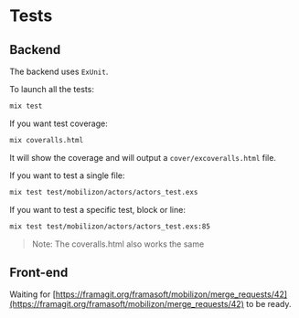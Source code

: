 # Tests

## Backend

The backend uses `ExUnit`.

To launch all the tests:
```bash
mix test
```

If you want test coverage:

```bash
mix coveralls.html
```

It will show the coverage and will output a `cover/excoveralls.html` file.

If you want to test a single file:

```bash
mix test test/mobilizon/actors/actors_test.exs
```

If you want to test a specific test, block or line:

```bash
mix test test/mobilizon/actors/actors_test.exs:85
```

> Note: The coveralls.html also works the same

## Front-end

Waiting for [https://framagit.org/framasoft/mobilizon/merge_requests/42](https://framagit.org/framasoft/mobilizon/merge_requests/42) to be ready.
